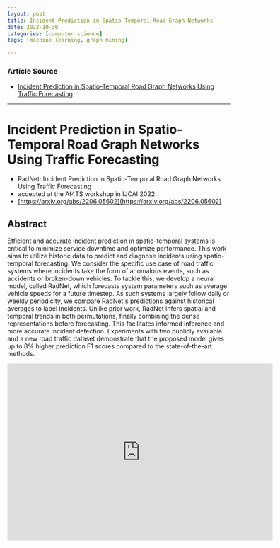 ```yaml
---
layout: post
title: Incident Prediction in Spatio-Temporal Road Graph Networks
date: 2022-10-30
categories: [computer science]
tags: [machine learning, graph mining]

---
```


### Article Source

* [Incident Prediction in Spatio-Temporal Road Graph Networks Using Traffic Forecasting](https://www.youtube.com/watch?v=fBLPy55AjWg)


---

# Incident Prediction in Spatio-Temporal Road Graph Networks Using Traffic Forecasting


* RadNet: Incident Prediction in Spatio-Temporal Road Graph Networks Using Traffic Forecasting
* accepted at the AI4TS workshop in IJCAI 2022.
* [https://arxiv.org/abs/2206.05602](https://arxiv.org/abs/2206.05602)

## Abstract

Efficient and accurate incident prediction in spatio-temporal systems is critical to minimize service downtime and optimize performance. This work aims to utilize historic data to predict and diagnose incidents using spatio-temporal forecasting. We consider the specific use case of road traffic systems where incidents take the form of anomalous events, such as accidents or broken-down vehicles. To tackle this, we develop a neural model, called RadNet, which forecasts system parameters such as average vehicle speeds for a future timestep. As such systems largely follow daily or weekly periodicity, we compare RadNet's predictions against historical averages to label incidents. Unlike prior work, RadNet infers spatial and temporal trends in both permutations, finally combining the dense representations before forecasting. This facilitates informed inference and more accurate incident detection. Experiments with two publicly available and a new road traffic dataset demonstrate that the proposed model gives up to 8% higher prediction F1 scores compared to the state-of-the-art methods.

<iframe width="600" height="400" src="https://www.youtube.com/embed/fBLPy55AjWg" title="YouTube video player" frameborder="0" allow="accelerometer; autoplay; clipboard-write; encrypted-media; gyroscope; picture-in-picture" allowfullscreen></iframe>